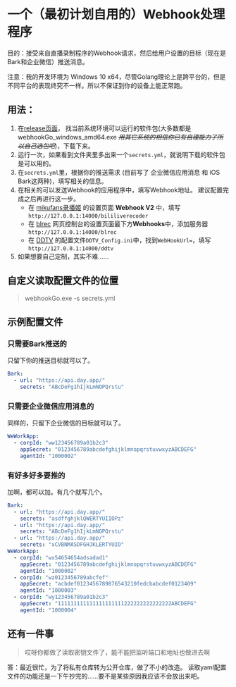 # 一个（最初计划自用的）Webhook处理程序

目的：接受来自直播录制程序的Webhook请求，然后给用户设置的目标（现在是Bark和企业微信）推送消息。

注意：我的开发环境为 Windows 10 x64，尽管Golang理论上是跨平台的，但是不同平台的表现终究不一样。所以不保证到你的设备上能正常跑。

## 用法：
1. 在[release页面](https://github.com/Janet-Baker/webhookGo/releases)，
找当前系统环境可以运行的软件包(大多数都是 webhookGo_windows_amd64.exe
~~_用其它系统的相信你已有自理能力了所以自己选包吧_~~)，下载下来。
2. 运行一次，如果看到文件夹里多出来一个`secrets.yml`，就说明下载的软件包是可以用的。
3. 在`secrets.yml`里，根据你的推送需求
(目前写了 企业微信应用消息 和 iOS Bark这两种)，填写相关的信息。
4. 在相关的可以发送Webhook的应用程序中，填写Webhook地址。
建议配置完成之后再进行这一步。
   - 在 [mikufans录播姬](https://rec.danmuji.org/)
   的设置页面 **Webhook V2** 中，填写`http://127.0.0.1:14000/bililiverecoder`
   - 在 [blrec](https://github.com/acgnhiki/blrec/) 网页控制台的设置页面最下方**Webhooks**中，添加服务器
   `http://127.0.0.1:14000/blrec`
   - 在 [DDTV](https://ddtv.pro/) 的配置文件`DDTV_Config.ini`中，找到`WebHookUrl=`，填写`http://127.0.0.1:14000/ddtv`
5. 如果想要自己定制，其实不难……

## 自定义读取配置文件的位置
> webhookGo.exe -s secrets.yml

## 示例配置文件
### 只需要Bark推送的
只留下你的推送目标就可以了。
```yaml
Bark:
  - url: "https://api.day.app/"
    secrets: "ABcDeFg1hIjkLmNOPQrstu"
```

### 只需要企业微信应用消息的
同样的，只留下企业微信的目标就可以了。
```yaml
WeWorkApp:
  - corpId: "ww123456789a01b2c3"
    appSecret: "0123456789abcdefghijklmnopqrstuvwxyzABCDEFG"
    agentId: "1000002"
```

### 有好多好多要推的
加啊，都可以加。有几个就写几个。
```yaml
Bark:
  - url: "https://api.day.app/"
    secrets: "asdffghjklQWERTYUIIOPz"
  - url: "https://api.day.app/"
    secrets: "ABcDeFg1hIjkLmNOPQrstu"
  - url: "https://api.day.app/"
    secrets: "xCVBNMASDFGHJKLERTYUIO"
WeWorkApp:
  - corpId: "wx54654654adsadad1"
    appSecret: "0123456789abcdefghijklmnopqrstuvwxyzABCDEFG"
    agentId: "1000002"
  - corpId: "wz0123456789abcfef"
    appSecret: "acbdef0123456789876543210fedcbabcdef0123409"
    agentId: "1000003"
  - corpId: "wy123456789a01b2c3"
    appSecret: "111111111111111111111222222222222222ABCDEFG"
    agentId: "1000004"
```

## 还有一件事
> 哎呀你都做了读取密钥文件了，能不能把监听端口和地址也做进去啊

答：最近很忙，为了将私有仓库转为公开仓库，做了不小的改造。
读取yaml配置文件的功能还是一下午抄完的……要不是某些原因我应该不会放出来吧。